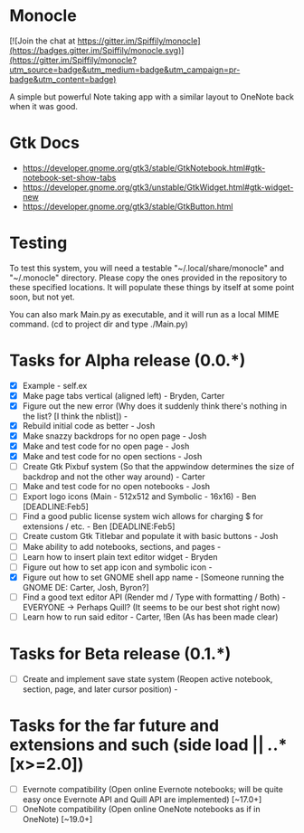 # Monocle

[![Join the chat at https://gitter.im/Spiffily/monocle](https://badges.gitter.im/Spiffily/monocle.svg)](https://gitter.im/Spiffily/monocle?utm_source=badge&utm_medium=badge&utm_campaign=pr-badge&utm_content=badge)

A simple but powerful Note taking app with a similar layout to OneNote back when it was good.

# Gtk Docs
* https://developer.gnome.org/gtk3/stable/GtkNotebook.html#gtk-notebook-set-show-tabs
* https://developer.gnome.org/gtk3/unstable/GtkWidget.html#gtk-widget-new
* https://developer.gnome.org/gtk3/stable/GtkButton.html

# Testing
To test this system, you will need a testable "~/.local/share/monocle" and "~/.monocle" directory. Please copy the ones provided in the repository to these specified locations. It will populate these things by itself at some point soon, but not yet.

You can also mark Main.py as executable, and it will run as a local MIME command. (cd to project dir and type ./Main.py)

# Tasks for Alpha release (0.0.*)
- [x] Example - self.ex
- [x] Make page tabs vertical (aligned left) - Bryden, Carter
- [x] Figure out the new error (Why does it suddenly think there's nothing in the list? [I think the nblist]) - <Open>
- [x] Rebuild initial code as better - Josh
- [x] Make snazzy backdrops for no open page - Josh
- [x] Make and test code for no open page - Josh
- [x] Make and test code for no open sections - Josh
- [ ] Create Gtk Pixbuf system (So that the appwindow determines the size of backdrop and not the other way around) - Carter
- [ ] Make and test code for no open notebooks - Josh
- [ ] Export logo icons (Main - 512x512 and Symbolic - 16x16) - Ben [DEADLINE:Feb5]
- [ ] Find a good public license system wich allows for charging $ for extensions / etc. - Ben [DEADLINE:Feb5]
- [ ] Create custom Gtk Titlebar and populate it with basic buttons - Josh
- [ ] Make ability to add notebooks, sections, and pages - <OPEN>
- [ ] Learn how to insert plain text editor widget - Bryden
- [ ] Figure out how to set app icon and symbolic icon - <OPEN>
- [x] Figure out how to set GNOME shell app name - <OPEN>[Someone running the GNOME DE: Carter, Josh, Byron?]
- [ ] Find a good text editor API (Render md / Type with formatting / Both) - EVERYONE
    -> Perhaps Quill? (It seems to be our best shot right now)
- [ ] Learn how to run said editor - Carter, !Ben (As has been made clear)

# Tasks for Beta release (0.1.*)
- [ ] Create and implement save state system (Reopen active notebook, section, page, and later cursor position) - <OPEN>

# Tasks for the far future and extensions and such (side load || *.*.* [x>=2.0])
- [ ] Evernote compatibility (Open online Evernote notebooks; will be quite easy once Evernote API and Quill API are implemented) [~17.0+]
- [ ] OneNote compatibility (Open online OneNote notebooks as if in OneNote) [~19.0+]